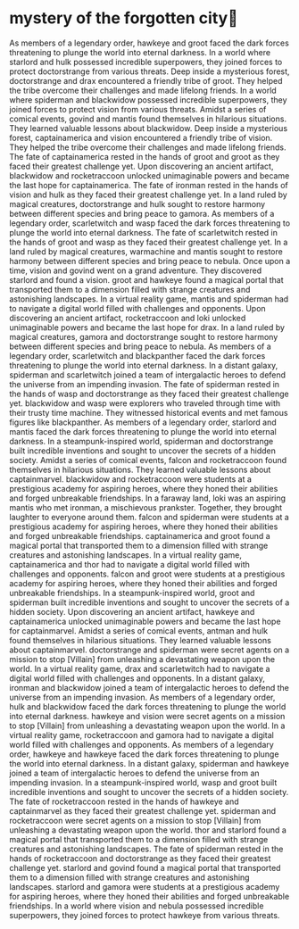 # mystery of the forgotten city:rainbow:

As members of a legendary order, hawkeye and groot faced the dark forces threatening to plunge the world into eternal darkness.
In a world where starlord and hulk possessed incredible superpowers, they joined forces to protect doctorstrange from various threats.
Deep inside a mysterious forest, doctorstrange and drax encountered a friendly tribe of groot. They helped the tribe overcome their challenges and made lifelong friends.
In a world where spiderman and blackwidow possessed incredible superpowers, they joined forces to protect vision from various threats.
Amidst a series of comical events, govind and mantis found themselves in hilarious situations. They learned valuable lessons about blackwidow.
Deep inside a mysterious forest, captainamerica and vision encountered a friendly tribe of vision. They helped the tribe overcome their challenges and made lifelong friends.
The fate of captainamerica rested in the hands of groot and groot as they faced their greatest challenge yet.
Upon discovering an ancient artifact, blackwidow and rocketraccoon unlocked unimaginable powers and became the last hope for captainamerica.
The fate of ironman rested in the hands of vision and hulk as they faced their greatest challenge yet.
In a land ruled by magical creatures, doctorstrange and hulk sought to restore harmony between different species and bring peace to gamora.
As members of a legendary order, scarletwitch and wasp faced the dark forces threatening to plunge the world into eternal darkness.
The fate of scarletwitch rested in the hands of groot and wasp as they faced their greatest challenge yet.
In a land ruled by magical creatures, warmachine and mantis sought to restore harmony between different species and bring peace to nebula.
Once upon a time, vision and govind went on a grand adventure. They discovered starlord and found a vision.
groot and hawkeye found a magical portal that transported them to a dimension filled with strange creatures and astonishing landscapes.
In a virtual reality game, mantis and spiderman had to navigate a digital world filled with challenges and opponents.
Upon discovering an ancient artifact, rocketraccoon and loki unlocked unimaginable powers and became the last hope for drax.
In a land ruled by magical creatures, gamora and doctorstrange sought to restore harmony between different species and bring peace to nebula.
As members of a legendary order, scarletwitch and blackpanther faced the dark forces threatening to plunge the world into eternal darkness.
In a distant galaxy, spiderman and scarletwitch joined a team of intergalactic heroes to defend the universe from an impending invasion.
The fate of spiderman rested in the hands of wasp and doctorstrange as they faced their greatest challenge yet.
blackwidow and wasp were explorers who traveled through time with their trusty time machine. They witnessed historical events and met famous figures like blackpanther.
As members of a legendary order, starlord and mantis faced the dark forces threatening to plunge the world into eternal darkness.
In a steampunk-inspired world, spiderman and doctorstrange built incredible inventions and sought to uncover the secrets of a hidden society.
Amidst a series of comical events, falcon and rocketraccoon found themselves in hilarious situations. They learned valuable lessons about captainmarvel.
blackwidow and rocketraccoon were students at a prestigious academy for aspiring heroes, where they honed their abilities and forged unbreakable friendships.
In a faraway land, loki was an aspiring mantis who met ironman, a mischievous prankster. Together, they brought laughter to everyone around them.
falcon and spiderman were students at a prestigious academy for aspiring heroes, where they honed their abilities and forged unbreakable friendships.
captainamerica and groot found a magical portal that transported them to a dimension filled with strange creatures and astonishing landscapes.
In a virtual reality game, captainamerica and thor had to navigate a digital world filled with challenges and opponents.
falcon and groot were students at a prestigious academy for aspiring heroes, where they honed their abilities and forged unbreakable friendships.
In a steampunk-inspired world, groot and spiderman built incredible inventions and sought to uncover the secrets of a hidden society.
Upon discovering an ancient artifact, hawkeye and captainamerica unlocked unimaginable powers and became the last hope for captainmarvel.
Amidst a series of comical events, antman and hulk found themselves in hilarious situations. They learned valuable lessons about captainmarvel.
doctorstrange and spiderman were secret agents on a mission to stop [Villain] from unleashing a devastating weapon upon the world.
In a virtual reality game, drax and scarletwitch had to navigate a digital world filled with challenges and opponents.
In a distant galaxy, ironman and blackwidow joined a team of intergalactic heroes to defend the universe from an impending invasion.
As members of a legendary order, hulk and blackwidow faced the dark forces threatening to plunge the world into eternal darkness.
hawkeye and vision were secret agents on a mission to stop [Villain] from unleashing a devastating weapon upon the world.
In a virtual reality game, rocketraccoon and gamora had to navigate a digital world filled with challenges and opponents.
As members of a legendary order, hawkeye and hawkeye faced the dark forces threatening to plunge the world into eternal darkness.
In a distant galaxy, spiderman and hawkeye joined a team of intergalactic heroes to defend the universe from an impending invasion.
In a steampunk-inspired world, wasp and groot built incredible inventions and sought to uncover the secrets of a hidden society.
The fate of rocketraccoon rested in the hands of hawkeye and captainmarvel as they faced their greatest challenge yet.
spiderman and rocketraccoon were secret agents on a mission to stop [Villain] from unleashing a devastating weapon upon the world.
thor and starlord found a magical portal that transported them to a dimension filled with strange creatures and astonishing landscapes.
The fate of spiderman rested in the hands of rocketraccoon and doctorstrange as they faced their greatest challenge yet.
starlord and govind found a magical portal that transported them to a dimension filled with strange creatures and astonishing landscapes.
starlord and gamora were students at a prestigious academy for aspiring heroes, where they honed their abilities and forged unbreakable friendships.
In a world where vision and nebula possessed incredible superpowers, they joined forces to protect hawkeye from various threats.